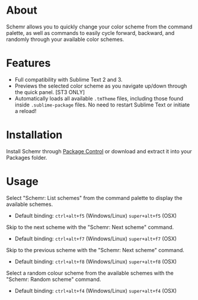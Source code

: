# About
Schemr allows you to quickly change your color scheme from the command palette, as well as commands to easily cycle forward, backward, and randomly through your available color schemes.

# Features
* Full compatibility with Sublime Text 2 and 3.
* Previews the selected color scheme as you navigate up/down through the quick panel. [ST3 ONLY]
* Automatically loads all available `.tmTheme` files, including those found inside `.sublime-package` files. No need to restart Sublime Text or initiate a reload!

# Installation
Install Schemr through [Package Control](http://wbond.net/sublime_packages/package_control) or download and extract it into your Packages folder.

# Usage
Select "Schemr: List schemes" from the command palette to display the available schemes.
* Default binding: `ctrl+alt+f5` (Windows/Linux) `super+alt+f5` (OSX)

Skip to the next scheme with the "Schemr: Next scheme"  command.
* Default binding: `ctrl+alt+f7` (Windows/Linux) `super+alt+f7` (OSX)

Skip to the previous scheme with the "Schemr: Next scheme"  command.
* Default binding: `ctrl+alt+f8` (Windows/Linux) `super+alt+f8` (OSX)

Select a random colour scheme from the available schemes with the "Schemr: Random scheme" command.
* Default binding: `ctrl+alt+f4` (Windows/Linux) `super+alt+f4` (OSX)

